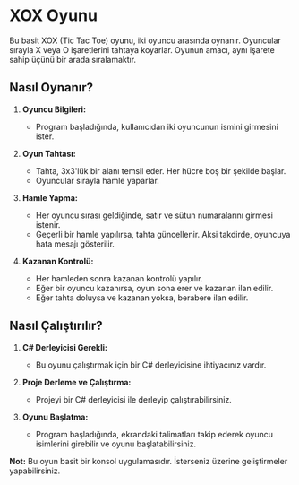 # XOX Oyunu

Bu basit XOX (Tic Tac Toe) oyunu, iki oyuncu arasında oynanır. Oyuncular sırayla X veya O işaretlerini tahtaya koyarlar. Oyunun amacı, aynı işarete sahip üçünü bir arada sıralamaktır.

## Nasıl Oynanır?

1. **Oyuncu Bilgileri:**
    - Program başladığında, kullanıcıdan iki oyuncunun ismini girmesini ister.
  
2. **Oyun Tahtası:**
    - Tahta, 3x3'lük bir alanı temsil eder. Her hücre boş bir şekilde başlar.
    - Oyuncular sırayla hamle yaparlar.

3. **Hamle Yapma:**
    - Her oyuncu sırası geldiğinde, satır ve sütun numaralarını girmesi istenir.
    - Geçerli bir hamle yapılırsa, tahta güncellenir. Aksi takdirde, oyuncuya hata mesajı gösterilir.

4. **Kazanan Kontrolü:**
    - Her hamleden sonra kazanan kontrolü yapılır.
    - Eğer bir oyuncu kazanırsa, oyun sona erer ve kazanan ilan edilir.
    - Eğer tahta doluysa ve kazanan yoksa, berabere ilan edilir.

## Nasıl Çalıştırılır?

1. **C# Derleyicisi Gerekli:**
    - Bu oyunu çalıştırmak için bir C# derleyicisine ihtiyacınız vardır.

2. **Proje Derleme ve Çalıştırma:**
    - Projeyi bir C# derleyicisi ile derleyip çalıştırabilirsiniz.

3. **Oyunu Başlatma:**
    - Program başladığında, ekrandaki talimatları takip ederek oyuncu isimlerini girebilir ve oyunu başlatabilirsiniz.

**Not:** Bu oyun basit bir konsol uygulamasıdır. İsterseniz üzerine geliştirmeler yapabilirsiniz.
